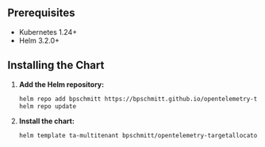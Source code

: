 ## Prerequisites

- Kubernetes 1.24+
- Helm 3.2.0+

## Installing the Chart

1.  **Add the Helm repository:**
    ```sh
    helm repo add bpschmitt https://bpschmitt.github.io/opentelemetry-targetallocator-generator
    helm repo update
    ```

2.  **Install the chart:**
    ```sh
    helm template ta-multitenant bpschmitt/opentelemetry-targetallocator-generator --namespace [NAMESPACE]
    ```